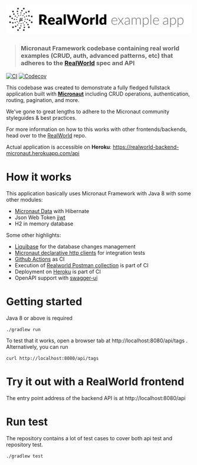 # ![RealWorld Example App using Spring](example-logo.png)

> ### Micronaut Framework codebase containing real world examples (CRUD, auth, advanced patterns, etc) that adheres to the [RealWorld](https://github.com/gothinkster/realworld) spec and API

[![CI](https://github.com/alexey-lapin/realworld-backend-micronaut/workflows/CI/badge.svg)](https://github.com/alexey-lapin/realworld-backend-micronaut/actions)
[![Codecov](https://img.shields.io/codecov/c/gh/alexey-lapin/realworld-backend-micronaut?logo=codecov)](https://codecov.io/gh/alexey-lapin/realworld-backend-micronaut)

This codebase was created to demonstrate a fully fledged fullstack application built with **[Micronaut](https://micronaut.io/)** including CRUD operations, authentication, routing, pagination, and more.

We've gone to great lengths to adhere to the Micronaut community styleguides & best practices.

For more information on how to this works with other frontends/backends, head over to the [RealWorld](https://github.com/gothinkster/realworld) repo.

Actual application is accessible on **Heroku**: https://realworld-backend-micronaut.herokuapp.com/api

# How it works
This application basically uses Micronaut Framework with Java 8 with some other modules:
- [Micronaut Data](https://micronaut-projects.github.io/micronaut-data/latest/guide/) with Hibernate
- Json Web Token [jjwt](https://github.com/jwtk/jjwt)
- H2 in memory database

Some other highlights:
- [Liquibase](https://www.liquibase.org/) for the database changes management
- [Micronaut declarative http clients](https://docs.micronaut.io/snapshot/guide/index.html#clientAnnotation) for integration tests
- [Github Actions](https://github.com/alexey-lapin/realworld-backend-micronaut/actions) as CI
- Execution of [Realworld Postman collection](https://github.com/gothinkster/realworld/blob/master/api/Conduit.postman_collection.json) is part of CI
- Deployment on [Heroku](https://realworld-backend-micronaut.herokuapp.com/api) is part of CI
- OpenAPI support with [swagger-ui](https://realworld-backend-micronaut.herokuapp.com/swagger-ui)

# Getting started
Java 8 or above is required

    ./gradlew run

To test that it works, open a browser tab at http://localhost:8080/api/tags .  
Alternatively, you can run

    curl http://localhost:8080/api/tags

# Try it out with a RealWorld frontend

The entry point address of the backend API is at http://localhost:8080/api

# Run test

The repository contains a lot of test cases to cover both api test and repository test.

    ./gradlew test
